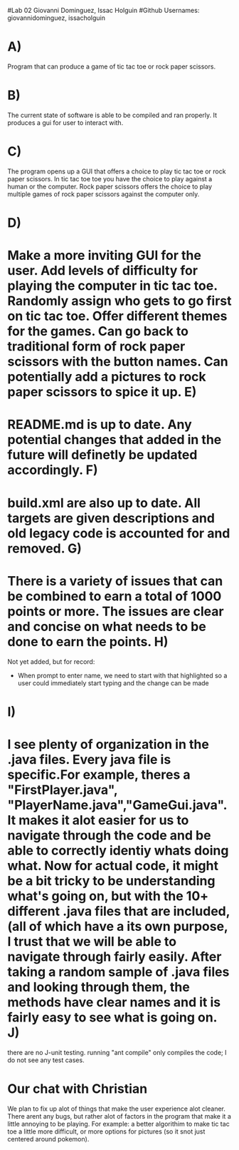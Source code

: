 #Lab 02 Giovanni Dominguez, Issac Holguin
#Github Usernames: giovannidominguez, issacholguin

A)
===========
Program that can produce a game of tic tac toe or rock paper scissors.

B)
==
The current state of software is able to be compiled and ran properly. It produces a gui for user to interact with. 

C)
==
The program opens up a GUI that offers a choice to play tic tac toe or rock paper scissors. In tic tac toe toe you have the choice to play against a human or the computer. Rock paper scissors offers the choice to play multiple games of rock paper scissors against the computer only.

D)
==
Make a more inviting GUI for the user. Add levels of difficulty for playing the computer in tic tac toe. Randomly assign who gets to go first on tic tac toe. Offer different themes for the games. Can go back to traditional form of rock paper scissors with the button names. Can potentially add a pictures to rock paper scissors to spice it up.
E)
==
README.md is up to date. Any potential changes that added in the future will definetly be updated accordingly.
F)
==
build.xml are also up to date. All targets are given descriptions and old legacy code is accounted for and removed.
G)
==
There is a variety of issues that can be combined to earn a total of 1000 points or more. The issues are clear and concise on what needs to be done to earn the points.
H)
==
Not yet added, but for record:
   * When prompt to enter name, we need to start with that highlighted so a user could immediately start typing    and the change can be made

I) 
==
I see plenty of organization in the .java files. Every java file is specific.For example, theres a "FirstPlayer.java", "PlayerName.java","GameGui.java". It makes it alot easier for us to navigate through the code and be able to correctly identiy whats doing what. Now for actual code, it might be a bit tricky to be understanding what's going on, but with the 10+ different .java files that are included, (all of which have a its own purpose, I trust that we will be able to navigate through fairly easily. After taking a random sample of .java files and looking through them, the methods have clear names and it is fairly easy to see what is going on.
J)
== 
there are no J-unit testing. running "ant compile" only compiles the code; I do not see any test cases.

Our chat with Christian
=======================
We plan to fix up alot of things that make the user experience alot cleaner. There arent any bugs, but rather alot of factors in the program that make it a little annoying to be playing. For example: a better algorithim to make tic tac toe a little more difficult, or more options for pictures (so it snot just centered around pokemon).
